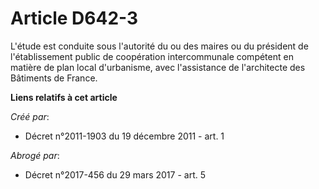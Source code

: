 # Article D642-3

L'étude est conduite sous l'autorité du ou des maires ou du président de l'établissement public de coopération intercommunale
compétent en matière de plan local d'urbanisme, avec l'assistance de l'architecte des Bâtiments de France.

**Liens relatifs à cet article**

_Créé par_:

  - Décret n°2011-1903 du 19 décembre 2011 - art. 1

_Abrogé par_:

  - Décret n°2017-456 du 29 mars 2017 - art. 5
